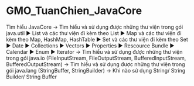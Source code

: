 # GMO_TuanChien_JavaCore
Tìm hiểu JavaCore
→ Tìm hiểu và sử dụng được những thư viện trong gói java.util
   ► List và các thư viện đi kèm theo List
   ► Map và các thư viện đi kèm theo Map, HashMap, HashTable
   ► Set và các thư viện đi kèm theo Set
   ► Date
   ► Collections
   ► Vectors
   ► Properties
   ► Rescource Bundle
   ► Calendar
   ► Enum
   ► Iterator
→ Tìm hiểu và sử dụng được những thư viện trong gói java.io (FileInputStream, FileOutputStream, BufferedInputStream, BufferedOutputStream)
→ Tìm hiểu và sử dụng được những thư viện trong gói java.lang (StringBuffer, StringBuilder)
→ Khi nào sử dụng String/ String Builder/ String Buffer
